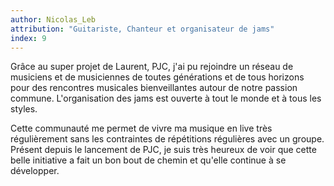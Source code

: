 ```yaml
---
author: Nicolas_Leb
attribution: "Guitariste, Chanteur et organisateur de jams"
index: 9
---
```

Grâce au super projet de Laurent, PJC, j'ai pu rejoindre un réseau de musiciens et de musiciennes de toutes générations et de tous horizons pour des rencontres musicales bienveillantes autour de notre passion commune. L'organisation des jams est ouverte à tout le monde et à tous les styles.

Cette communauté me permet de vivre ma musique en live très régulièrement sans les contraintes de répétitions régulières avec un groupe. Présent depuis le lancement de PJC, je suis très heureux de voir que cette belle initiative a fait un bon bout de chemin et qu'elle continue à se développer.

